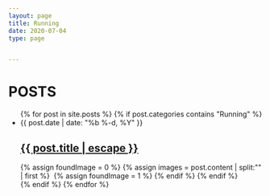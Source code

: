 ```yaml
---
layout: page
title: Running
date: 2020-07-04
type: page


---
```


<h1 class="page-heading">POSTS</h1>
 <ul class="post-list">
 {% for post in site.posts %}
    {% if post.categories contains "Running" %} 
     <li>
     <span class="post-meta">{{ post.date | date: "%b %-d, %Y" }}</span>
     <h2>
       <a class="post-link" href="{{ post.url | relative_url }}">{{ post.title | escape }}</a>
     </h2>
     {% assign foundImage = 0 %}
         {% assign images = post.content | split:"<img " %}
         {% for image in images %}
           {% if image contains 'src' %}
             {% if foundImage == 0 %}
               {% assign html = image | split:"/>" | first %}
                 <img {{ html }} />
                 {% assign foundImage = 1 %}
              {% endif %}
            {% endif %}
     </li>
     {% endif %}
   {% endfor %}
 </ul>



